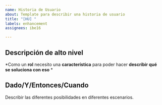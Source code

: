 ```yaml
---
name: Historia de Usuario
about: Template para describir una historia de usuario
title: "[HU] "
labels: enhancement
assignees: ibe16

---
```


## Descripción de alto nivel

*Como un **rol** necesito una **característica** para poder hacer **describir qué se soluciona con eso** *

## Dado/Y/Entonces/Cuando

Describir las diferentes posibilidades en diferentes escenarios.
